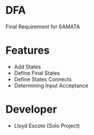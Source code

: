 # DFA

Final Requirement for 6AMATA

# Features
- Add States
- Define Final States
- Define States Connects
- Determining Input Acceptance

# Developer
- Lloyd Escoto (Solo Project)
